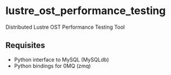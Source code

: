 # lustre_ost_performance_testing
Distributed Lustre OST Performance Testing Tool

## Requisites
* Python interface to MySQL (MySQLdb)
* Python bindings for 0MQ (zmq)
